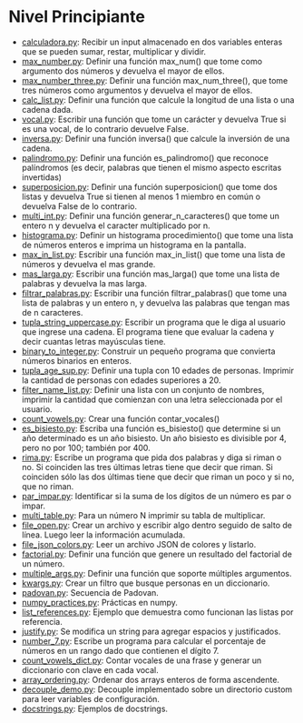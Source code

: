 # Nivel Principiante
- [calculadora.py](calculadora.py): Recibir un input almacenado en dos variables enteras que se pueden sumar, restar, multiplicar y dividir.
- [max_number.py](max_number.py): Definir una función max_num() que tome como argumento dos números y devuelva el mayor de ellos. 
- [max_number_three.py](max_number_three.py): Definir una función max_num_three(), que tome tres números como argumentos y devuelva el mayor de ellos.
- [calc_list.py](calc_list.py): Definir una función que calcule la longitud de una lista o una cadena dada. 
- [vocal.py](vocal.py): Escribir una función que tome un carácter y devuelva True si es una vocal, de lo contrario devuelve False. 
- [inversa.py](inversa.py): Definir una función inversa() que calcule la inversión de una cadena. 
- [palindromo.py](palindromo.py): Definir una función es_palindromo() que reconoce palíndromos (es decir, palabras que tienen el mismo aspecto escritas invertidas) 
- [superposicion.py](superposicion.py): Definir una función superposicion() que tome dos listas y devuelva True si tienen al menos 1 miembro en común o devuelva False de lo contrario.
- [multi_int.py](multi_int.py): Definir una función generar_n_caracteres() que tome un entero n y devuelva el caracter multiplicado por n.
- [histograma.py](histograma.py): Definir un histograma procedimiento() que tome una lista de números enteros e imprima un histograma en la pantalla.
- [max_in_list.py](max_in_list.py): Escribir una función max_in_list() que tome una lista de números y devuelva el mas grande.
- [mas_larga.py](mas_larga.py): Escribir una función mas_larga() que tome una lista de palabras y devuelva la mas larga.
- [filtrar_palabras.py](filtrar_palabras.py): Escribir una función filtrar_palabras() que tome una lista de palabras y un entero n, y devuelva las palabras que tengan mas de n caracteres.
- [tupla_string_uppercase.py](tupla_string_uppercase.py): Escribir un programa que le diga al usuario que ingrese una cadena. El programa tiene que evaluar la cadena y decir cuantas letras mayúsculas tiene.
- [binary_to_integer.py](binary_to_integer.py): Construir un pequeño programa que convierta números binarios en enteros.
- [tupla_age_sup.py](tupla_age_sup.py): Definir una tupla con 10 edades de personas. Imprimir la cantidad de personas con edades superiores a 20.
- [filter_name_list.py](filter_name_list.py): Definir una lista con un conjunto de nombres, imprimir la cantidad que comienzan con una letra seleccionada por el usuario.
- [count_vowels.py](count_vowels.py): Crear una función contar_vocales()
- [es_bisiesto.py](es_bisiesto.py): Escriba una función es_bisiesto() que determine si un año determinado es un año bisiesto. Un año bisiesto es divisible por 4, pero no por 100; también por 400.
- [rima.py](rima.py): Escribe un programa que pida dos palabras y diga si riman o no. Si coinciden las tres últimas letras tiene que decir que riman. Si coinciden sólo las dos últimas tiene que decir que riman un poco y si no, que no riman.
- [par_impar.py](par_impar.py): Identificar si la suma de los dígitos de un número es par o impar.
- [multi_table.py](multi_table.py): Para un número N imprimir su tabla de multiplicar.
- [file_open.py](file_open.py): Crear un archivo y escribir algo dentro seguido de salto de línea. Luego leer la información acumulada.
- [file_json_colors.py](file_json_colors.py): Leer un archivo JSON de colores y listarlo.
- [factorial.py](factorial.py): Definir una función que genere un resultado del factorial de un número.
- [multiple_args.py](multiple_args.py): Definir una función que soporte múltiples argumentos.
- [kwargs.py](kwargs.py): Crear un filtro que busque personas en un diccionario.
- [padovan.py](padovan.py): Secuencia de Padovan.
- [numpy_practices.py](numpy_practices.py): Prácticas en numpy.
- [list_references.py](list_references.py): Ejemplo que demuestra como funcionan las listas por referencia.
- [justify.py](justify.py): Se modifica un string para agregar espacios y justificados.
- [number_7.py](number_7.py): Escribe un programa para calcular el porcentaje de números en un rango dado que contienen el dígito 7.
- [count_vowels_dict.py](count_vowels_dict.py): Contar vocales de una frase y generar un diccionario con clave en cada vocal.
- [array_ordering.py](array_ordering.py): Ordenar dos arrays enteros de forma ascendente.
- [decouple_demo.py](decouple_demo.py): Decouple implementado sobre un directorio custom para leer variables de configuración.
- [docstrings.py](docstrings.py): Ejemplos de docstrings.